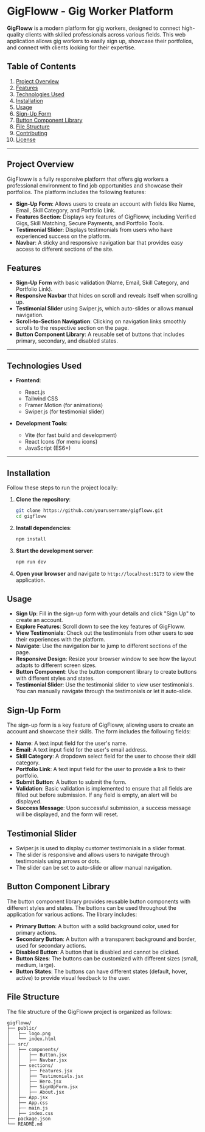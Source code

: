 # GigFloww - Gig Worker Platform

**GigFloww** is a modern platform for gig workers, designed to connect high-quality clients with skilled professionals across various fields. This web application allows gig workers to easily sign up, showcase their portfolios, and connect with clients looking for their expertise.

## Table of Contents

1. [Project Overview](#project-overview)
2. [Features](#features)
3. [Technologies Used](#technologies-used)
4. [Installation](#installation)
5. [Usage](#usage)
6. [Sign-Up Form](#sign-up-form)
7. [Button Component Library](#button-component-library)
8. [File Structure](#file-structure)
9. [Contributing](#contributing)
10. [License](#license)

---

## Project Overview

GigFloww is a fully responsive platform that offers gig workers a professional environment to find job opportunities and showcase their portfolios. The platform includes the following features:
- **Sign-Up Form**: Allows users to create an account with fields like Name, Email, Skill Category, and Portfolio Link.
- **Features Section**: Displays key features of GigFloww, including Verified Gigs, Skill Matching, Secure Payments, and Portfolio Tools.
- **Testimonial Slider**: Displays testimonials from users who have experienced success on the platform.
- **Navbar**: A sticky and responsive navigation bar that provides easy access to different sections of the site.

## Features

- **Sign-Up Form** with basic validation (Name, Email, Skill Category, and Portfolio Link).
- **Responsive Navbar** that hides on scroll and reveals itself when scrolling up.
- **Testimonial Slider** using Swiper.js, which auto-slides or allows manual navigation.
- **Scroll-to-Section Navigation**: Clicking on navigation links smoothly scrolls to the respective section on the page.
- **Button Component Library**: A reusable set of buttons that includes primary, secondary, and disabled states.
  
---

## Technologies Used

- **Frontend**:
  - React.js
  - Tailwind CSS
  - Framer Motion (for animations)
  - Swiper.js (for testimonial slider)
  
- **Development Tools**:
  - Vite (for fast build and development)
  - React Icons (for menu icons)
  - JavaScript (ES6+)

---

## Installation

Follow these steps to run the project locally:

1. **Clone the repository**:

   ```bash
   git clone https://github.com/yourusername/gigfloww.git
   cd gigfloww

2. **Install dependencies**:

   ```bash
   npm install
   ```
3. **Start the development server**:

   ```bash
   npm run dev
   ```
4. **Open your browser** and navigate to `http://localhost:5173` to view the application.


## Usage
- **Sign Up**: Fill in the sign-up form with your details and click "Sign Up" to create an account.
- **Explore Features**: Scroll down to see the key features of GigFloww.
- **View Testimonials**: Check out the testimonials from other users to see their experiences with the platform.
- **Navigate**: Use the navigation bar to jump to different sections of the page.
- **Responsive Design**: Resize your browser window to see how the layout adapts to different screen sizes.
- **Button Component**: Use the button component library to create buttons with different styles and states.    
- **Testimonial Slider**: Use the testimonial slider to view user testimonials. You can manually navigate through the testimonials or let it auto-slide.

## Sign-Up Form
The sign-up form is a key feature of GigFloww, allowing users to create an account and showcase their skills. The form includes the following fields:
- **Name**: A text input field for the user's name.
- **Email**: A text input field for the user's email address.
- **Skill Category**: A dropdown select field for the user to choose their skill category.
- **Portfolio Link**: A text input field for the user to provide a link to their portfolio.
- **Submit Button**: A button to submit the form.
- **Validation**: Basic validation is implemented to ensure that all fields are filled out before submission. If any field is empty, an alert will be displayed.
- **Success Message**: Upon successful submission, a success message will be displayed, and the form will reset.

## Testimonial Slider
- Swiper.js is used to display customer testimonials in a slider format.
- The slider is responsive and allows users to navigate through testimonials using arrows or dots.
- The slider can be set to auto-slide or allow manual navigation.

## Button Component Library
The button component library provides reusable button components with different styles and states. The buttons can be used throughout the application for various actions. The library includes:
- **Primary Button**: A button with a solid background color, used for primary actions.
- **Secondary Button**: A button with a transparent background and border, used for secondary actions.
- **Disabled Button**: A button that is disabled and cannot be clicked.
- **Button Sizes**: The buttons can be customized with different sizes (small, medium, large).
- **Button States**: The buttons can have different states (default, hover, active) to provide visual feedback to the user.

## File Structure
The file structure of the GigFloww project is organized as follows:
```plaintext
gigfloww/
├── public/
│   ├── logo.png
│   └── index.html
├── src/
│   ├── components/
│   │   ├── Button.jsx
│   │   ├── Navbar.jsx
│   ├── sections/
│   │   ├── Features.jsx
│   │   ├── Testimonials.jsx
│   │   ├── Hero.jsx
│   │   ├── SignUpForm.jsx
│   │   ├── About.jsx
│   ├── App.jsx
│   ├── App.css
│   ├── main.js
│   ├── index.css
├── package.json
└── README.md
```